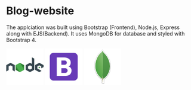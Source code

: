 # Blog-website

The applciation was built using Bootstrap (Frontend), Node.js, Express along with EJS(Backend). It uses MongoDB for database and styled with Bootstrap 4.


<img src = "images/node.png" height = "100" width = "100"> <img src = "images/bootstrap.png" height = "100" width = "100"> <img src = "images/mongo.png" height = "100" width = "100">

